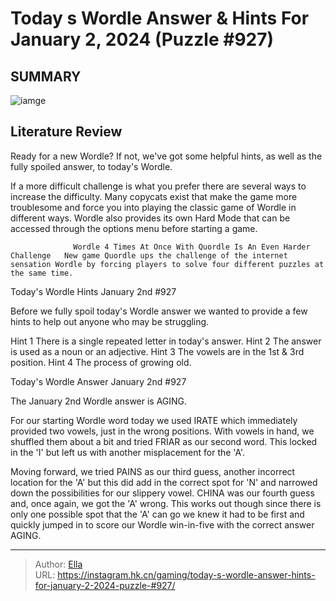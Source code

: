 # Today s Wordle Answer &amp; Hints For January 2, 2024 (Puzzle #927)


## SUMMARY 

![iamge](https://static1.srcdn.com/wordpress/wp-content/uploads/2024/01/wordle-january-2-grid.jpg)

## Literature Review

Ready for a new Wordle? If not, we&#39;ve got some helpful hints, as well as the fully spoiled answer, to today&#39;s Wordle.





If a more difficult challenge is what you prefer there are several ways to increase the difficulty. Many copycats exist that make the game more troublesome and force you into playing the classic game of Wordle in different ways. Wordle also provides its own Hard Mode that can be accessed through the options menu before starting a game.




                  Wordle 4 Times At Once With Quordle Is An Even Harder Challenge   New game Quordle ups the challenge of the internet sensation Wordle by forcing players to solve four different puzzles at the same time.   


 Today&#39;s Wordle Hints 
January 2nd #927
          

Before we fully spoil today&#39;s Wordle answer we wanted to provide a few hints to help out anyone who may be struggling.

 Hint 1  There is a single repeated letter in today&#39;s answer.   Hint 2  The answer is used as a noun or an adjective.   Hint 3  The vowels are in the 1st &amp; 3rd position.   Hint 4  The process of growing old.   





 Today&#39;s Wordle Answer 
January 2nd #927
          




The January 2nd Wordle answer is AGING.

For our starting Wordle word today we used IRATE which immediately provided two vowels, just in the wrong positions. With vowels in hand, we shuffled them about a bit and tried FRIAR as our second word. This locked in the &#39;I&#39; but left us with another misplacement for the &#39;A&#39;. 

Moving forward, we tried PAINS as our third guess, another incorrect location for the &#39;A&#39; but this did add in the correct spot for &#39;N&#39; and narrowed down the possibilities for our slippery vowel. CHINA was our fourth guess and, once again, we got the &#39;A&#39; wrong. This works out though since there is only one possible spot that the &#39;A&#39; can go we knew it had to be first and quickly jumped in to score our Wordle win-in-five with the correct answer AGING.



---

> Author: [Ella](https://instagram.hk.cn/)  
> URL: https://instagram.hk.cn/gaming/today-s-wordle-answer-hints-for-january-2-2024-puzzle-#927/  

